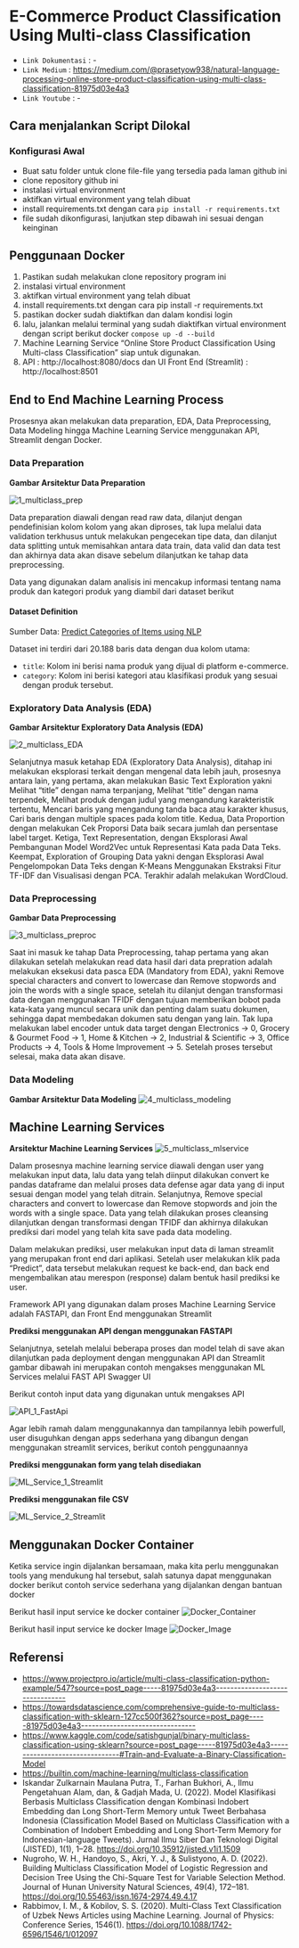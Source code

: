 # E-Commerce Product Classification Using Multi-class Classification

- `Link Dokumentasi` : -
- `Link Medium` : https://medium.com/@prasetyow938/natural-language-processing-online-store-product-classification-using-multi-class-classification-81975d03e4a3
- `Link Youtube` : -

## Cara menjalankan Script Dilokal

### Konfigurasi Awal
- Buat satu folder untuk clone file-file yang tersedia pada laman github ini
- clone repository github ini
- instalasi virtual environment
- aktifkan virtual environment yang telah dibuat
- install requirements.txt dengan cara `pip install -r requirements.txt`
- file sudah dikonfigurasi, lanjutkan step dibawah ini sesuai dengan keinginan

## Penggunaan Docker

1. Pastikan sudah melakukan clone repository program ini
2. instalasi virtual environment
3. aktifkan virtual environment yang telah dibuat
4. install requirements.txt dengan cara pip install -r requirements.txt
5. pastikan docker sudah diaktifkan dan dalam kondisi login
6. lalu, jalankan melalui terminal yang sudah diaktifkan virtual environment dengan script berikut docker `compose up -d --build`
7. Machine Learning Service “Online Store Product Classification Using Multi-class Classification” siap untuk digunakan.
8. API : http://localhost:8080/docs dan UI Front End (Streamlit) : http://localhost:8501

## End to End Machine Learning Process

Prosesnya akan melakukan data preparation, EDA, Data Preprocessing, Data Modeling hingga Machine Learning Service menggunakan API, Streamlit dengan Docker.

### Data Preparation

**Gambar Arsitektur Data Preparation**

![1_multiclass_prep](docs/docs/images/1_multiclass_prep.png)

Data preparation diawali dengan read raw data, dilanjut dengan pendefinisian kolom kolom yang akan diproses, tak lupa melalui data validation terkhusus untuk melakukan pengecekan tipe data, dan dilanjut data splitting untuk memisahkan antara data train, data valid dan data test dan akhirnya data akan disave sebelum dilanjutkan ke tahap data preprocessing.

Data yang digunakan dalam analisis ini mencakup informasi tentang nama produk dan kategori produk yang diambil dari dataset berikut

#### Dataset Definition
Sumber Data: [Predict Categories of Items using NLP](https://www.kaggle.com/datasets/shivam1298/predict-categories-of-items-using-nlp)

Dataset ini terdiri dari 20.188 baris data dengan dua kolom utama:

- `title`: Kolom ini berisi nama produk yang dijual di platform e-commerce.
- `category`: Kolom ini berisi kategori atau klasifikasi produk yang sesuai dengan produk tersebut.

### Exploratory Data Analysis (EDA)

**Gambar Arsitektur Exploratory Data Analysis (EDA)**

![2_multiclass_EDA](docs/docs/images/2_multiclass_EDA.png)

Selanjutnya masuk ketahap EDA (Exploratory Data Analysis), ditahap ini melakukan eksplorasi terkait dengan mengenal data lebih jauh, prosesnya antara lain, yang pertama, akan melakukan Basic Text Exploration yakni Melihat “title” dengan nama terpanjang, Melihat “title” dengan nama terpendek, Melihat produk dengan judul yang mengandung karakteristik tertentu, Mencari baris yang mengandung tanda baca atau karakter khusus, Cari baris dengan multiple spaces pada kolom title. Kedua, Data Proportion dengan melakukan Cek Proporsi Data baik secara jumlah dan persentase label target. Ketiga, Text Representation, dengan Eksplorasi Awal Pembangunan Model Word2Vec untuk Representasi Kata pada Data Teks. Keempat, Exploration of Grouping Data yakni dengan Eksplorasi Awal Pengelompokan Data Teks dengan K-Means Menggunakan Ekstraksi Fitur TF-IDF dan Visualisasi dengan PCA. Terakhir adalah melakukan WordCloud.

### Data Preprocessing

**Gambar Data Preprocessing**

![3_multiclass_preproc](docs/docs/images/3_multiclass_preproc.png)

Saat ini masuk ke tahap Data Preprocessing, tahap pertama yang akan dilakukan setelah melakukan read data hasil dari data prepration adalah melakukan eksekusi data pasca EDA (Mandatory from EDA), yakni Remove special characters and convert to lowercase dan Remove stopwords and join the words with a single space, setelah itu dilanjut dengan transformasi data dengan menggunakan TFIDF dengan tujuan memberikan bobot pada kata-kata yang muncul secara unik dan penting dalam suatu dokumen, sehingga dapat membedakan dokumen satu dengan yang lain. Tak lupa melakukan label encoder untuk data target dengan Electronics -> 0, Grocery & Gourmet Food -> 1, Home & Kitchen -> 2, Industrial & Scientific -> 3, Office Products -> 4, Tools & Home Improvement -> 5. Setelah proses tersebut selesai, maka data akan disave.

### Data Modeling

**Gambar Arsitektur Data Modeling**
![4_multiclass_modeling](docs/docs/images/4_multiclass_modeling.png)


## Machine Learning Services

**Arsitektur Machine Learning Services**
![5_multiclass_mlservice](docs/docs/images/5_multiclass_mlservice.png)


Dalam prosesnya machine learning service diawali dengan user yang melakukan input data, lalu data yang telah diinput dilakukan convert ke pandas dataframe dan melalui proses data defense agar data yang di input sesuai dengan model yang telah ditrain. Selanjutnya, Remove special characters and convert to lowercase dan Remove stopwords and join the words with a single space. Data yang telah dilakukan proses cleansing dilanjutkan dengan transformasi dengan TFIDF dan akhirnya dilakukan prediksi dari model yang telah kita save pada data modeling.

Dalam melakukan prediksi, user melakukan input data di laman streamlit yang merupakan front end dari aplikasi. Setelah user melakukan klik pada “Predict”, data tersebut melakukan request ke back-end, dan back end mengembalikan atau merespon (response) dalam bentuk hasil prediksi ke user.

Framework API yang digunakan dalam proses Machine Learning Service adalah FASTAPI, dan Front End menggunakan Streamlit

**Prediksi menggunakan API dengan menggunakan FASTAPI**

Selanjutnya, setelah melalui beberapa proses dan model telah di save akan dilanjutkan pada deployment dengan menggunakan API dan Streamlit gambar dibawah ini merupakan contoh mengakses menggunakan ML Services melalui FAST API Swagger UI

Berikut contoh input data yang digunakan untuk mengakses API

![API_1_FastApi](docs/docs/images/API_1_FastApi.png)

Agar lebih ramah dalam menggunakannya dan tampilannya lebih powerfull, user disuguhkan dengan apps sederhana yang dibangun dengan menggunakan streamlit services, berikut contoh penggunaannya

**Prediksi menggunakan form yang telah disediakan**

![ML_Service_1_Streamlit](docs/docs/images/ML_Service_1_Streamlit.png)

**Prediksi menggunakan file CSV**

![ML_Service_2_Streamlit](docs/docs/images/ML_Service_2_Streamlit.png)

## Menggunakan Docker Container

Ketika service ingin dijalankan bersamaan, maka kita perlu menggunakan tools yang mendukung hal tersebut, salah satunya dapat menggunakan docker berikut contoh service sederhana yang dijalankan dengan bantuan docker

Berikut hasil input service ke docker container
![Docker_Container](docs/docs/images/Docker_Container.png)

Berikut hasil input service ke docker Image
![Docker_Image](docs/docs/images/Docker_Image.png)


## Referensi

- https://www.projectpro.io/article/multi-class-classification-python-example/547?source=post_page-----81975d03e4a3--------------------------------
- https://towardsdatascience.com/comprehensive-guide-to-multiclass-classification-with-sklearn-127cc500f362?source=post_page-----81975d03e4a3--------------------------------
- https://www.kaggle.com/code/satishgunjal/binary-multiclass-classification-using-sklearn?source=post_page-----81975d03e4a3--------------------------------#Train-and-Evaluate-a-Binary-Classification-Model
- https://builtin.com/machine-learning/multiclass-classification
- Iskandar Zulkarnain Maulana Putra, T., Farhan Bukhori, A., Ilmu Pengetahuan Alam, dan, & Gadjah Mada, U. (2022). Model Klasifikasi Berbasis Multiclass Classification dengan Kombinasi Indobert Embedding dan Long Short-Term Memory untuk Tweet Berbahasa Indonesia (Classification Model Based on Multiclass Classification with a Combination of Indobert Embedding and Long Short-Term Memory for Indonesian-language Tweets). Jurnal Ilmu Siber Dan Teknologi Digital (JISTED), 1(1), 1–28. https://doi.org/10.35912/jisted.v1i1.1509
- Nugroho, W. H., Handoyo, S., Akri, Y. J., & Sulistyono, A. D. (2022). Building Multiclass Classification Model of Logistic Regression and Decision Tree Using the Chi-Square Test for Variable Selection Method. Journal of Hunan University Natural Sciences, 49(4), 172–181. https://doi.org/10.55463/issn.1674-2974.49.4.17
- Rabbimov, I. M., & Kobilov, S. S. (2020). Multi-Class Text Classification of Uzbek News Articles using Machine Learning. Journal of Physics: Conference Series, 1546(1). https://doi.org/10.1088/1742-6596/1546/1/012097
